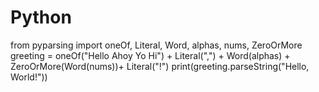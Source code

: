 # Python
from pyparsing import oneOf, Literal, Word, alphas, nums, ZeroOrMore
greeting = oneOf("Hello Ahoy Yo Hi") + Literal(",") + Word(alphas) + ZeroOrMore(Word(nums))+ Literal("!")
print(greeting.parseString("Hello, World!"))
